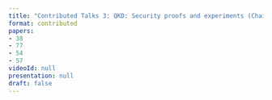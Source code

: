```yaml
---
title: "Contributed Talks 3: QKD: Security proofs and experiments (Chair: TBA)"
format: contributed
papers:
- 38
- 77
- 54
- 57
videoId: null
presentation: null
draft: false
---
```

